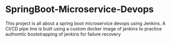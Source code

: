# SpringBoot-Microservice-Devops
This project is all about a spring boot microservice devops using Jenkins.
A CI/CD pipe line is built using a custom docker image of jenkins to 
practice authomtic bootstrapping of jenkins for failure recovery
